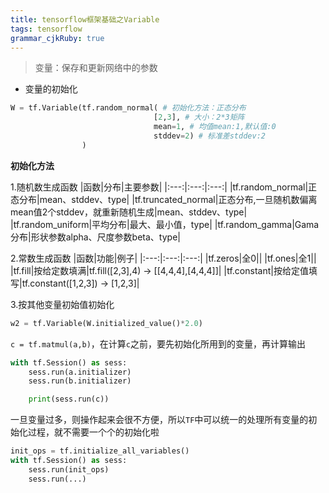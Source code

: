 ```yaml
---
title: tensorflow框架基础之Variable 
tags: tensorflow
grammar_cjkRuby: true
---
```



> 变量：保存和更新网络中的参数

- 变量的初始化
```python
W = tf.Variable(tf.random_normal( # 初始化方法：正态分布
                                [2,3], # 大小：2*3矩阵
                                mean=1, # 均值mean:1,默认值:0
                                stddev=2) # 标准差stddev:2
                )
```
**初始化方法**

1.随机数生成函数
|函数|分布|主要参数|
|:---:|:---:|:---:|
|tf.random_normal|正态分布|mean、stddev、type|
|tf.truncated_normal|正态分布,一旦随机数偏离mean值2个stddev，就重新随机生成|mean、stddev、type|
|tf.random_uniform|平均分布|最大、最小值，type|
|tf.random_gamma|Gama分布|形状参数alpha、尺度参数beta、type|

2.常数生成函数
|函数|功能|例子|
|:---:|:---:|:---:|
|tf.zeros|全0||
|tf.ones|全1||
|tf.fill|按给定数填满|tf.fill([2,3],4) -> [[4,4,4],[4,4,4]]|
|tf.constant|按给定值填写|tf.constant([1,2,3]) -> [1,2,3]|

3.按其他变量初始值初始化
```python
w2 = tf.Variable(W.initialized_value()*2.0)
```
`c = tf.matmul(a,b)`，在计算`c`之前，要先初始化所用到的变量，再计算输出
```python
with tf.Session() as sess:
    sess.run(a.initializer)
    sess.run(b.initializer)

    print(sess.run(c))
```
一旦变量过多，则操作起来会很不方便，所以`TF`中可以统一的处理所有变量的初始化过程，就不需要一个个的初始化啦
```python
init_ops = tf.initialize_all_variables()
with tf.Session() as sess:
    sess.run(init_ops)
    sess.run(...)
```
